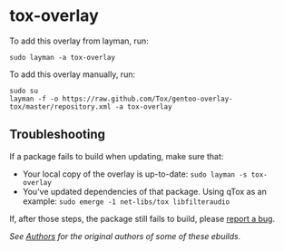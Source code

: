 tox-overlay
===========

To add this overlay from layman, run:

```sudo layman -a tox-overlay```

To add this overlay manually, run:

```
sudo su
layman -f -o https://raw.github.com/Tox/gentoo-overlay-tox/master/repository.xml -a tox-overlay
```

Troubleshooting
---------------

If a package fails to build when updating, make sure that:
* Your local copy of the overlay is up-to-date: ``sudo layman -s tox-overlay``
* You've updated dependencies of that package. Using qTox as an example: ``sudo
  emerge -1 net-libs/tox libfilteraudio``

If, after those steps, the package still fails to build, please [report a bug](https://github.com/Tox/gentoo-overlay-tox/issues/new).

*See [Authors](AUTHORS) for the original authors of some of these ebuilds.*

